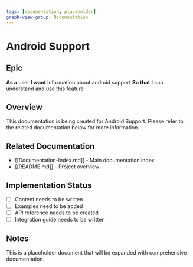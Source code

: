 ```yaml
---
tags: [documentation, placeholder]
graph-view-group: Documentation
---
```


# Android Support

## Epic
**As a** user
**I want** information about android support
**So that** I can understand and use this feature

## Overview

This documentation is being created for Android Support. Please refer to the related documentation below for more information.

## Related Documentation

- [[Documentation-Index.md]] - Main documentation index
- [[README.md]] - Project overview

## Implementation Status

- [ ] Content needs to be written
- [ ] Examples need to be added
- [ ] API reference needs to be created
- [ ] Integration guide needs to be written

## Notes

This is a placeholder document that will be expanded with comprehensive documentation.
